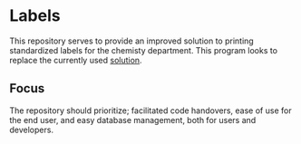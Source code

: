 # Labels

This repository serves to provide an improved solution to printing standardized labels for the chemisty department. This program looks to replace the currently used [solution](http://hopper.petnet.rh.dk/labels/). 

## Focus

The repository should prioritize; facilitated code handovers, ease of use for the end user, and easy database management, both for users and developers.
